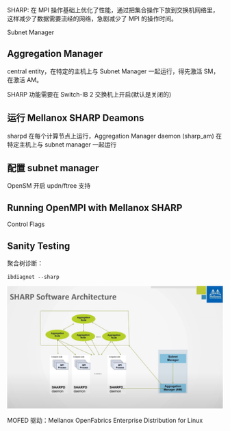 
SHARP: 在 MPI 操作基础上优化了性能，通过把集合操作下放到交换机网络里，这样减少了数据需要流经的网络，急剧减少了 MPI 的操作时间。

Subnet Manager

## Aggregation Manager

central entity，在特定的主机上与 Subnet Manager 一起运行，得先激活 SM，在激活 AM。

SHARP 功能需要在 Switch-IB 2 交换机上开启(默认是关闭的)

## 运行 Mellanox SHARP Deamons
sharpd 在每个计算节点上运行，Aggregation Manager daemon (sharp_am) 在特定主机上与 subnet manager 一起运行

## 配置 subnet manager
OpenSM 开启 updn/ftree 支持

## Running OpenMPI with Mellanox SHARP
Control Flags

## Sanity Testing
聚合树诊断：
```
ibdiagnet --sharp

```


![](./imgs/SHARP-software-arch.jpg)



MOFED 驱动：Mellanox OpenFabrics Enterprise Distribution for Linux

